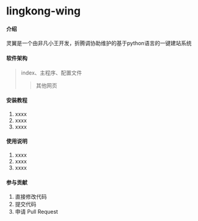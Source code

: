 # lingkong-wing

#### 介绍
灵翼是一个由非凡小王开发，折腾调协助维护的基于python语言的一键建站系统

#### 软件架构
> index、主程序、配置文件
>> 其他网页


#### 安装教程

1.  xxxx
2.  xxxx
3.  xxxx

#### 使用说明

1.  xxxx
2.  xxxx
3.  xxxx

#### 参与贡献

1.  直接修改代码
2.  提交代码
3.  申请 Pull Request



